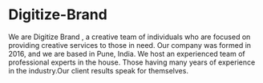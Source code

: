 # Digitize-Brand
We are Digitize Brand , a creative team of individuals who are focused on providing creative services to those in need.  Our company was formed in 2016, and we are based in Pune, India. We host an experienced team of professional experts in the house. Those having many years of experience in the industry.Our client results speak for themselves.
